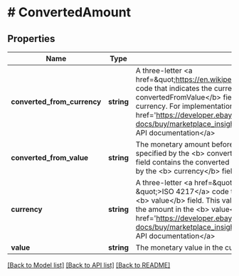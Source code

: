 # # ConvertedAmount

## Properties

Name | Type | Description | Notes
------------ | ------------- | ------------- | -------------
**converted_from_currency** | **string** | A three-letter &lt;a href&#x3D;\&quot;https://en.wikipedia.org/wiki/ISO_4217\&quot;&gt;ISO 4217&lt;/a&gt; code that indicates the currency of the amount in the &lt;b&gt; convertedFromValue&lt;/b&gt; field. This value represents the pre-conversion currency. For implementation help, refer to &lt;a href&#x3D;&#39;https://developer.ebay.com/api-docs/buy/marketplace_insights/types/ba:CurrencyCodeEnum&#39;&gt;eBay API documentation&lt;/a&gt; | [optional]
**converted_from_value** | **string** | The monetary amount before any conversion is performed, in the currency specified by the &lt;b&gt; convertedFromCurrency&lt;/b&gt; field. The &lt;b&gt; value&lt;/b&gt; field contains the converted amount of this value, in the currency specified by the &lt;b&gt; currency&lt;/b&gt; field. | [optional]
**currency** | **string** | A three-letter &lt;a href&#x3D;\&quot;https://en.wikipedia.org/wiki/ISO_4217 \&quot;&gt;ISO 4217&lt;/a&gt; code that indicates the currency of the amount in the &lt;b&gt; value&lt;/b&gt; field. This value represents the post-conversion currency of the amount in the &lt;b&gt; value&lt;/b&gt; field. For implementation help, refer to &lt;a href&#x3D;&#39;https://developer.ebay.com/api-docs/buy/marketplace_insights/types/ba:CurrencyCodeEnum&#39;&gt;eBay API documentation&lt;/a&gt; | [optional]
**value** | **string** | The monetary value in the currency specified in the &lt;b&gt; currency&lt;/b&gt; field. | [optional]

[[Back to Model list]](../../README.md#models) [[Back to API list]](../../README.md#endpoints) [[Back to README]](../../README.md)
